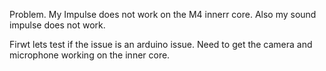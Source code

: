 Problem. My Impulse does not work on the M4 innerr core. Also my sound impulse does not work.

Firwt lets test if the issue is an arduino issue. Need to get the camera and microphone working on the inner core.
